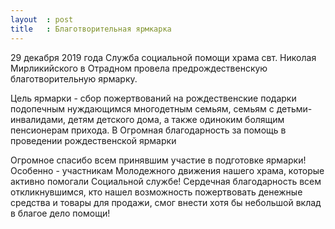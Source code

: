 ```yaml
---
layout  : post
title   : Благотворительная ярмкарка
---
```

29 декабря 2019 года Служба социальной помощи храма свт. Николая Мирликийского в Отрадном провела  предрождественскую благотворительную ярмарку. 

Цель ярмарки - сбор пожертвований на рождественские подарки подопечным нуждающимся многодетным семьям, семьям с детьми-инвалидами, детям детского дома, а также одиноким болящим пенсионерам прихода. В Огромная благодарность за помощь в проведении рождественской ярмарки

Огромное спасибо всем принявшим участие в подготовке ярмарки! Особенно - участникам Молодежного движения нашего храма, которые активно помогали Социальной службе! Сердечная благодарность всем откликнувшимся, кто нашел возможность пожертвовать денежные средства и товары для продажи, смог внести хотя бы небольшой вклад в благое дело помощи! 

